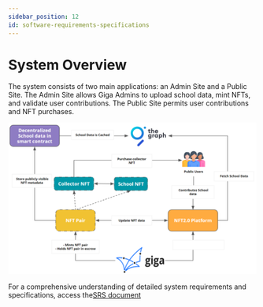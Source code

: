 ```yaml
---
sidebar_position: 12
id: software-requirements-specifications
---
```

# System Overview 
The system consists of two main applications: an Admin Site and a Public Site. The Admin Site allows Giga Admins to upload school data, mint NFTs, and validate user contributions. The Public Site permits user contributions and NFT purchases.

![Giga NFT2.0 System workflow](/public/system_architecture_diagram.png)

For a comprehensive understanding of detailed system requirements and specifications, access the[SRS document](https://docs.google.com/document/d/1Rt3EiYPW_aQW2pgh0-iz1AZjRrqspUkh5zqPXCc8Mrc/edit?usp=sharing)
